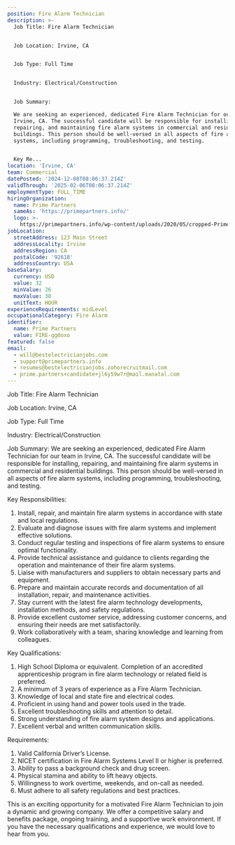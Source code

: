 ```yaml
---
position: Fire Alarm Technician
description: >-
  Job Title: Fire Alarm Technician


  Job Location: Irvine, CA


  Job Type: Full Time


  Industry: Electrical/Construction


  Job Summary:

  We are seeking an experienced, dedicated Fire Alarm Technician for our team in
  Irvine, CA. The successful candidate will be responsible for installing,
  repairing, and maintaining fire alarm systems in commercial and residential
  buildings. This person should be well-versed in all aspects of fire alarm
  systems, including programming, troubleshooting, and testing.


  Key Re...
location: 'Irvine, CA'
team: Commercial
datePosted: '2024-12-08T08:06:37.214Z'
validThrough: '2025-02-06T08:06:37.214Z'
employmentType: FULL_TIME
hiringOrganization:
  name: Prime Partners
  sameAs: 'https://primepartners.info/'
  logo: >-
    https://primepartners.info/wp-content/uploads/2020/05/cropped-Prime-Partners-Logo-NO-BG-1-1.png
jobLocation:
  streetAddress: 123 Main Street
  addressLocality: Irvine
  addressRegion: CA
  postalCode: '92618'
  addressCountry: USA
baseSalary:
  currency: USD
  value: 32
  minValue: 26
  maxValue: 38
  unitText: HOUR
experienceRequirements: midLevel
occupationalCategory: Fire Alarm
identifier:
  name: Prime Partners
  value: FIRE-gg6oxo
featured: false
email:
  - will@bestelectricianjobs.com
  - support@primepartners.info
  - resumes@bestelectricianjobs.zohorecruitmail.com
  - prime.partners+candidate+jl6y59w7r@mail.manatal.com
---
```




Job Title: Fire Alarm Technician

Job Location: Irvine, CA

Job Type: Full Time

Industry: Electrical/Construction

Job Summary:
We are seeking an experienced, dedicated Fire Alarm Technician for our team in Irvine, CA. The successful candidate will be responsible for installing, repairing, and maintaining fire alarm systems in commercial and residential buildings. This person should be well-versed in all aspects of fire alarm systems, including programming, troubleshooting, and testing.

Key Responsibilities:

1. Install, repair, and maintain fire alarm systems in accordance with state and local regulations.
2. Evaluate and diagnose issues with fire alarm systems and implement effective solutions.
3. Conduct regular testing and inspections of fire alarm systems to ensure optimal functionality.
4. Provide technical assistance and guidance to clients regarding the operation and maintenance of their fire alarm systems.
5. Liaise with manufacturers and suppliers to obtain necessary parts and equipment.
6. Prepare and maintain accurate records and documentation of all installation, repair, and maintenance activities.
7. Stay current with the latest fire alarm technology developments, installation methods, and safety regulations.
8. Provide excellent customer service, addressing customer concerns, and ensuring their needs are met satisfactorily.
9. Work collaboratively with a team, sharing knowledge and learning from colleagues.

Key Qualifications:

1. High School Diploma or equivalent. Completion of an accredited apprenticeship program in fire alarm technology or related field is preferred.
2. A minimum of 3 years of experience as a Fire Alarm Technician.
3. Knowledge of local and state fire and electrical codes.
4. Proficient in using hand and power tools used in the trade.
5. Excellent troubleshooting skills and attention to detail.
6. Strong understanding of fire alarm system designs and applications.
7. Excellent verbal and written communication skills.

Requirements:

1. Valid California Driver’s License.
2. NICET certification in Fire Alarm Systems Level II or higher is preferred.
3. Ability to pass a background check and drug screen.
4. Physical stamina and ability to lift heavy objects.
5. Willingness to work overtime, weekends, and on-call as needed.
6. Must adhere to all safety regulations and best practices.

This is an exciting opportunity for a motivated Fire Alarm Technician to join a dynamic and growing company. We offer a competitive salary and benefits package, ongoing training, and a supportive work environment. If you have the necessary qualifications and experience, we would love to hear from you.